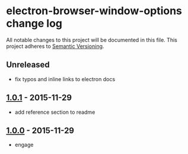 # electron-browser-window-options change log

All notable changes to this project will be documented in this file.
This project adheres to [Semantic Versioning](http://semver.org/).

## Unreleased
* fix typos and inline links to electron docs

## [1.0.1] - 2015-11-29
* add reference section to readme

## [1.0.0] - 2015-11-29
* engage

[1.0.1]: https://github.com/ngoldman/electron-browser-window-options/compare/v1.0.0...v1.0.1
[1.0.0]: https://github.com/ngoldman/electron-browser-window-options/releases/tag/v1.0.0
